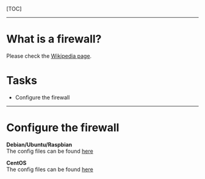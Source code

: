 [TOC]

---

# What is a firewall?
Please check the [Wikipedia page](https://en.wikipedia.org/wiki/Firewall_(computing)).

# Tasks
* Configure the firewall

---

# Configure the firewall

**Debian/Ubuntu/Raspbian**  
The config files can be found [here](/config_files/firewall-firewalld/)

**CentOS**  
The config files can be found [here](/config_files/firewall-nft//)

